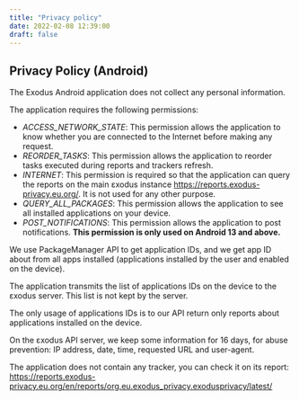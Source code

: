 ```yaml
---
title: "Privacy policy"
date: 2022-02-08 12:39:00
draft: false
---
```


## Privacy Policy (Android)

The Exodus Android application does not collect any personal information.

The application requires the following permissions:

* *ACCESS_NETWORK_STATE*: This permission allows the application to know whether you are connected to the Internet before making any request.
* *REORDER_TASKS*: This permission allows the application to reorder tasks executed during reports and trackers refresh.
* *INTERNET*: This permission is required so that the application can query the reports on the main εxodus instance <https://reports.exodus-privacy.eu.org/>. It is not used for any other purpose.
* *QUERY_ALL_PACKAGES*: This permission allows the application to see all installed applications on your device.
* *POST_NOTIFICATIONS*: This permission allows the application to post notifications. **This permission is only used on Android 13 and above.**

We use PackageManager API to get application IDs, and we get app ID about from all apps installed (applications installed by the user and enabled on the device).

The application transmits the list of applications IDs on the device to the εxodus server. This list is not kept by the server.

The only usage of applications IDs is to our API return only reports about applications installed on the device.

On the εxodus API server, we keep some information for 16 days, for abuse prevention: IP address, date, time, requested URL and user-agent.

The application does not contain any tracker, you can check it on its report: <https://reports.exodus-privacy.eu.org/en/reports/org.eu.exodus_privacy.exodusprivacy/latest/>
